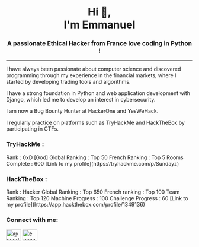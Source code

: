 <h1 align="center">Hi 👋, <br>I'm Emmanuel</h1>
<h3 align="center">A passionate Ethical Hacker from France love coding in Python !</h3>

---

I have always been passionate about computer science and discovered programming through my experience in the financial markets, where I started by developing trading tools and algorithms. 

I have a strong foundation in Python and web application development with Django, which led me to develop an interest in cybersecurity. 

I am now a Bug Bounty Hunter at HackerOne and YesWeHack.

I regularly practice on platforms such as TryHackMe and HackTheBox by participating in CTFs.

<h3 align="left">TryHackMe :</h3> 
Rank : 0xD [God]  
Global Ranking  : Top 50  
French Ranking : Top 5  
Rooms Complete : 600  
[Link to my profile](https://tryhackme.com/p/Sundayz)

<h3 align="left">HackTheBox :</h3> 
Rank : Hacker  
Global Ranking : Top 650  
French ranking : Top 100  
Team Ranking : Top 120  
Machine Progress : 100  
Challenge Progress : 60  
[Link to my profile](https://app.hackthebox.com/profile/1349136)

<h3 align="left">Connect with me:</h3>
<p align="left">
<a href="https://twitter.com/@_sundayz" target="blank"><img align="center" src="https://raw.githubusercontent.com/rahuldkjain/github-profile-readme-generator/master/src/images/icons/Social/twitter.svg" alt="@sundayz__" height="30" width="40" /></a>
<a href="https://linkedin.com/in/emmanuel-devienne" target="blank"><img align="center" src="https://raw.githubusercontent.com/rahuldkjain/github-profile-readme-generator/master/src/images/icons/Social/linked-in-alt.svg" alt="emmanuel devienne" height="30" width="40" /></a>
</p>
 